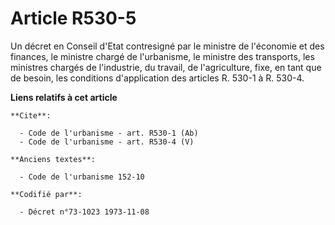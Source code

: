 # Article R530-5

Un décret en Conseil d'Etat contresigné par le ministre de l'économie et des finances, le ministre chargé de l'urbanisme, le
ministre des transports, les ministres chargés de l'industrie, du travail, de l'agriculture, fixe, en tant que de besoin, les
conditions d'application des articles R. 530-1 à R. 530-4.

**Liens relatifs à cet article**

	**Cite**:

	  - Code de l'urbanisme - art. R530-1 (Ab)
	  - Code de l'urbanisme - art. R530-4 (V)

	**Anciens textes**:

	  - Code de l'urbanisme 152-10

	**Codifié par**:

	  - Décret n°73-1023 1973-11-08
